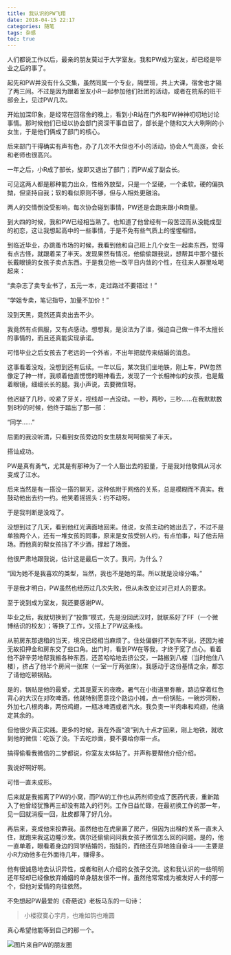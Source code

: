 ```yaml
---
title: 我认识的PW飞翔
date: 2018-04-15 22:17
categories: 随笔
tags: 杂感
toc: true
---
```

人们都说工作以后，最亲的朋友莫过于大学室友。我和PW成为室友，却已经是毕业之后的事了。

起先和PW并没有什么交集，虽然同属一个专业，隔壁班，共上大课，宿舍也才隔了两三间。不过是因为跟着室友小R一起参加他们社团的活动，或者在院系的班干部会上，见过PW几次。

开始加深印象，是经常在回宿舍的晚上，看到小R站在门外和PW神神叨叨地讨论事情。那时候他们已经以协会部门资深干事自居了，部长是个随和又大大咧咧的小女生，于是他们俩成了部门的核心。

后来部门干得确实有声有色，办了几次不大但也不小的活动，协会人气高涨，会长和老师也很高兴。

一年之后，小R成了部长，旋即又退出了部门；而PW成了副会长。

可见这两人都是那种能力出众，性格外放型，只是一个坚硬，一个柔软。硬的偏执拗，但坚持自我；软的看似原则不够，但与人相处更融洽。

两人的交情倒没受影响，每次协会碰到事情，PW还是会跑来跟小R商量。

到大四的时候，我和PW已经相当熟了。也知道了他曾经有一段苦涩而从没能成型的初恋，这让我想起高中的一些事情，于是不免有些气质上的惺惺相惜。

到临近毕业，办跳蚤市场的时候，我看到他和自己班上几个女生一起卖东西，觉得有点古怪，就跟着呆了半天。发现果然有情况，他偷偷跟我说，想帮其中那个腿长长戴眼镜的女孩子卖点东西。于是我见他一改平日内敛的个性，在往来人群里吆喝起来：

“卖杂志了卖专业书了，五元一本，走过路过不要错过！”

“学姐专卖，笔记指导，加量不加价！”

没到天黑，竟然还真卖出去不少。

我竟然有点佩服，又有点感动。想想我，是没法为了谁，强迫自己做一件不太擅长的事情的，而且还真能实现承诺。

可惜毕业之后女孩去了老远的一个外省，不出年把就传来结婚的消息。

这事看着没戏，没想到还有后续。一年以后，某次我们坐地铁，刚上车，PW忽然像定了神一样，我顺着他直愣愣的眼神看去，发现了一个长相神似的女孩，也是戴着眼镜，细细长长的腿。我小声说，去要微信呀。

他迟疑了几秒，咬紧了牙关，视线却一点没动。一秒，两秒，三秒……在我默默数到8秒的时候，他终于踏出了那一部：

“同学……”

后面的我没听清，只看到女孩旁边的女生朋友呵呵偷笑了半天。

搭讪成功。

PW是真有勇气，尤其是有那种为了一个人豁出去的胆量，于是我对他敬佩从河水变成了江水。

后来当然是有一搭没一搭的聊天，这种依附于网络的关系，总是模糊而不真实。我鼓动他出去约一约。他笑着摇摇头：约不动呀。

于是我判断是没戏了。

没想到过了几天，看到他红光满面地回来。他说，女孩主动约她出去了，不过不是单独两个人，还有一堆女孩的同事，原来是女孩受别人约，有点怕事，叫了他去陪场。而他真的帮女孩挡了不少酒，撑起了场面。

他很严肃地跟我说，估计这是最后一次了。我问，为什么？

“因为她不是我喜欢的类型，当然，我也不是她的菜。所以就是没缘分咯。”

于是我才明白，PW虽然也经历过几次失败，但从未改变过对己对人的要求。

至于说到成为室友，我还要感谢PW。

毕业之后，我就切换到了“投靠”模式，先是没回武汉时，就联系好了FF（一个微博结识的校友）；等换了工作，又搭上了PW这条线。

从前房东那退租的当天，境况已经相当麻烦了。住处偏僻打不到车不说，还因为被无故扣押金和房东交了些口角。出门时，看到PW在等我，才终于宽了点心。看着他不辞辛劳地帮我搬各种东西，还苦哈哈地去挤公交，一路搬到八楼（当时他住八楼），挤占了他半个房间一张床（一室一厅两张床）。我感动于这份基情之余，都忘了请他吃顿锅贴。

是的，锅贴是他的最爱，尤其是夏天的夜晚，暑气在小街道里弥散，路边穿着红色背心的大汉在对吹啤酒，他就特别愿意找个路边小摊，点一份锅贴，一碗炒河粉，外加七八根肉串，两份鸡翅，一瓶冰啤酒或者汽水。我负责一半肉串和鸡翅，他搞定其余的。

但他很少真正实践。更多的时候，我在外面“浪”到九十点才回来，刚上地铁，就收到他的微信：吃饭了没。下去吃炒面，要不要给你带一点。

搞得偷看我微信的二梦都说，你室友太体贴了。并声称要帮他介绍介绍。

我说好啊好啊。

可惜一直未成形。

后来就是我搬离了PW的小窝，而PW的工作也从药剂师变成了医药代表，重新踏入了他曾经犹豫再三却没有踏入的行列。工作日益忙碌，在最初换工作的那一年，见一回就消瘦一回，肚皮都薄了好几分。

再后来，变成他来投靠我。虽然他也在虎泉置了房产，但因为出租的关系一直未入住，就跑来我这边睡沙发。偶尔还偷偷问问我女孩子微信怎么回的问题。是的，他一直单着，眼看着身边的同学结婚的，抱娃的，而他还在异地独自奋斗——主要是小R力劝他多在外面待几年，赚得多。

他有很诚恳地去认识异性，或者和别人介绍的女孩子交流。这和我认识的一些明明还年轻却已经像放弃婚姻的单身朋友很不一样。虽然他常常成为被发好人卡的那一个，但他对爱情的向往依然。

不免想起PW最爱的《奇葩说》老板马东的一句诗：

>小楼寂寞心宇月，也难如钩也难圆

真心希望他能等到自己的那一个。

![图片来自PW的朋友圈](https://upload-images.jianshu.io/upload_images/29336-b44a1e710ed6fc63.jpg?imageMogr2/auto-orient/strip%7CimageView2/2/w/1240)


















